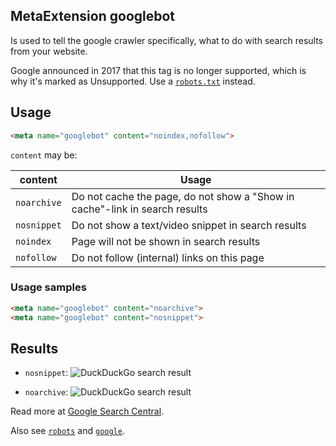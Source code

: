 ## MetaExtension googlebot

Is used to tell the google crawler specifically, what to do with search results from your website. 

Google announced in 2017 that this tag is no longer supported, which is why it's marked as <span class="badge bg-danger">Unsupported</span>. Use a [`robots.txt`](https://developers.google.com/search/docs/advanced/robots/intro) instead.

## Usage

````html
<meta name="googlebot" content="noindex,nofollow">
````

`content` may be:

| content                          | Usage                                                                         |
|----------------------------------|-------------------------------------------------------------------------------|
| `noarchive`                      | Do not cache the page, do not show a "Show in cache"-link in search results   |
| `nosnippet`                      | Do not show a text/video snippet in search results                   		     |
| `noindex`                        | Page will not be shown in search results                         		         |
| `nofollow`                       | Do not follow (internal) links on this page                            	     |


### Usage samples

````html
<meta name="googlebot" content="noarchive">
<meta name="googlebot" content="nosnippet">
````

## Results
* `nosnippet`:
	![DuckDuckGo search result](img/nosnippet.svg)

* `noarchive`:
	![DuckDuckGo search result](img/noarchive.svg)

Read more at [Google Search Central](https://developers.google.com/search/docs/advanced/crawling/special-tags).

Also see [`robots`](robots) and [`google`](google).

